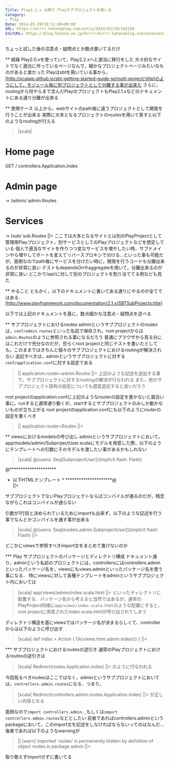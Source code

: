 ```yaml
---
Title: Play2.1.x 以降で Playサブプロジェクトを用いる
Category:
- Play
Date: 2014-03-29T19:11:09+09:00
URL: https://krrrr.hatenablog.com/entry/2014/03/29/191109
EditURL: https://blog.hatena.ne.jp/krrrr/krrrr.hatenablog.com/atom/entry/12921228815720938735
---
```


ちょっと試した後の注意点・疑問点とか数点書いてるだけ

** 経緯
Play2.0.xを使っていて，Play2.2.xへと適当に移行をした
大々的なサイトでなく適当に作っているページなんで，細かなプロジェクトページみたいなものがあると楽だった
Playはsbtを用いている事から，[http://scalajp.github.io/sbt-getting-started-guide-ja/multi-project/:title]のようにして，モジュール毎に別プロジェクトとして分離する事が出来た
さらに，routingから何やらまで含んだPlayのプロジェクトもPlay2.1.xなどのドキュメントにある通り分離が出来る

** 使用ケース
以上から，webサイトのpath毎に違うプロジェクトとして開発を行うことが出来る
実際に大本となるプロジェクトのroutesを用いて表すと以下のようなroutingが行える
>|scala|
# Home page
GET     /                       controllers.Application.index

# Admin page
->      /admin/                 admin.Routes

# Services
->      /sub/                   sub.Routes
||<
ここでは大本となるサイトとは別のPlayProjectとして管理用Playプロジェクト，別サービスとしてのPlayプロジェクトなどを想定している
個人で適当なサイトを作りつつ変なサービスを増やしたい時，サブドメインやら増やしてポートを変えてリバースプロキシで分ける...といった事も可能だが，面倒なのでpath毎にサービスを分けたい時に，開発を行うコードも分離出来るのが非常に良い
テストもdependsOnやaggregateを用いて，分離出来るのが非常に良い
どこかで/api/に対して別のプロジェクトを割り当ててる例なども見た

** やること
ともかく，以下のドキュメントに書いてある通りにやるのが全てではある．
[http://www.playframework.com/documentation/2.1.x/SBTSubProjects:title]

以下では上記のドキュメントを基に，数点細かな注意点・疑問点を述べる

** サブプロジェクトにおけるroutes
adminというサブプロジェクトのroutesは，`conf/admin.routes`といった名前で保存され，root projectからは`admin.Routes`のように参照される事になるだろう
普通にブラウザから見る分にはこれだけで充分なのだが，恐らくroot projectと同じテストを書いたとしても，このままではきちんと個々のサブプロジェクトにおけるroutingが解決されない
追記すべきは，adminというサブプロジェクトに対する`conf/application.conf`に対する設定である
>||
application.router=admin.Routes
||<
上記のような記述を追加する事で，サブプロジェクトに対するroutingの解決が行なわれる
また，他のサブプロジェクト固有の設定についても適宜追記すると良いだろう

root projectのapplication.confに上記のようなrouterの設定を書かないと面白い事に，runすると通常通り動くが，startするとサブプロジェクトのみしか動かないものが立ち上がる
root projectのapplication.confにも以下のようにrouterの設定を書くべき
>||
application.router=Routes
||<

** viewsにおけるmodelsの呼び出し
adminというサブプロジェクトにおいて，app/models/admin/SubprojectUser.scalaにモデルを用意した際，以下のようにテンプレートへの引数にそのモデルを渡したい事があるかもしれない
>|scala|
@(users: Seq[SubprojectUser])(implicit flash: Flash)

@*********************
 * 以下HTMLテンプレート *
 *********************@   
||<

サブプロジェクトでないPlayプロジェクトならばコンパイルが通るのだが，残念ながらこれはコンパイルが通らない

引数が1行目と決められているためにimportも出来ず，以下のような記述を行う事でなんとかコンパイルを通す事が出来る
>|scala|
@(users: Seq[models.admin.SubprojectUser])(implicit flash: Flash)
||<

どこかにviewsで参照すべきimport文をまとめて書けないのか

*** Play サブプロジェクトのパッケージとディレクトリ構成
ドキュメント通り，adminという名前のプロジェクトには，controllersにはcontrollers.adminといったパッケージ名を，viewsにもviews.adminといったパッケージ名を使う事になる．
特にviewsに対して各種テンプレートをadminというサブプロジェクト内においては 
>|scala|
app/views/admin/index.scala.html
||<
といったディレクトリに配置する．パッケージ名から考えると当然ではあるが，通常のPlayProject同様に`app/views/index.scala.html`のような配置にすると，root projectに用意されたindex.scala.htmlが呼び出されてしまう

ディレクトリ構造を基にviewsではパッケージ名が決まるらしくて、controllerからは以下のように呼び出す
>|scala|
def index = Action {
  Ok(views.html.admin.index())
}
||<


*** サブプロジェクトにおけるroutesの逆引き
通常のPlayプロジェクトにおけるroutesの逆引きは
>|scala|
Redirect(routes.Application.index)
||<
のように行なわれる

今回見るべきroutesはここではなく，adminというサブプロジェクトにおいては，`controllers.admin.routes`になる．つまり，
>|scala|
Redirect(controllers.admin.routes.Application.index)
||<
が正しい内容となる

面倒なので`import controllers.admin._`もしくは`import controllers.admin.routes`などとしたい
前者であればcontrollers.adminというpackageにおいて，このimport文を記述をしなければならないってのはなんだ...
後者であれば以下のようなwarningが
>||
[warn] imported `routes' is permanently hidden by definition of object routes in package admin
||<

取り敢えずimportせずに書いてる
